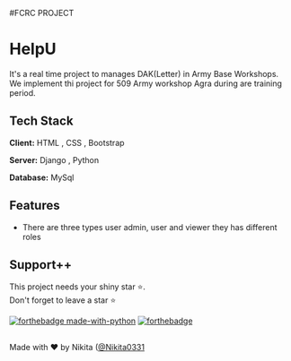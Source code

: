 #FCRC PROJECT
# HelpU

It's a real time project to manages DAK(Letter) in Army Base Workshops.
We implement thi project for 509 Army workshop Agra during are training period.

## Tech Stack

**Client:** HTML , CSS , Bootstrap

**Server:** Django , Python 

**Database:** MySql

## Features

- There are three types user admin, user and viewer they has different roles


## Support++

This project needs your shiny star ⭐.   
Don't forget to leave a star ⭐️

[![forthebadge made-with-python](http://ForTheBadge.com/images/badges/made-with-python.svg)](https://www.python.org/)  [![forthebadge](https://forthebadge.com/images/badges/built-with-love.svg)](https://forthebadge.com)


##
Made with ❤ by Nikita ([@Nikita0331]([https://github.com/Nikita0331])
